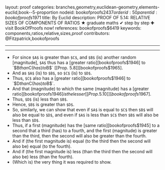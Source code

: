 layout: proof
categories: branches,geometry,euclidean-geometry,elements-euclid,book--5-proportion
nodeid: bookofproofs$2437
orderid: 50
parentid: bookofproofs$1971
title: By Euclid
description: PROOF OF 5.14: RELATIVE SIZES OF COMPONENTS OF RATIOS &#9733; graduate maths &#10004; step by step &#10010; visit BookOfProofs now!
references: bookofproofs$6419
keywords: components,ratios,relative,sizes,proof
contributors: @Fitzpatrick,bookofproofs

---


---



* For since `$A$` is greater than `$C$`, and `$B$` (is) another random [magnitude], `$A$` thus has a [greater ratio][bookofproofs$1946] to `$B$` than `$C$` (has) to `$B$` [[Prop. 5.8]][bookofproofs$1965].
* And as `$A$` (is) to `$B$`, so `$C$` (is) to `$D$`.
* Thus, `$C$` also has a [greater ratio][bookofproofs$1946] to `$D$` than `$C$` (has) to `$B$`.
* And that (magnitude) to which the same (magnitude) has a [greater ratio][bookofproofs$1946] is the lesser [[Prop. 5.10]][bookofproofs$1967].
* Thus, `$D$` (is) less than `$B$`.
* Hence, `$B$` is greater than `$D$`.
* So, similarly, we can show that even if `$A$` is equal to `$C$` then `$B$` will also be equal to `$D$`, and even if `$A$` is less than `$C$` then `$B$` will also be less than `$D$`.
* Thus, if a first (magnitude) has the [same ratio][bookofproofs$1945] to a second that a third (has) to a fourth, and the first (magnitude) is greater than the third, then the second will also be greater than the fourth.
* And if (the first magnitude is) equal (to the third then the second will also be) equal (to the fourth).
* And if (the first magnitude is) less (than the third then the second will also be) less (than the fourth).
* (Which is) the very thing it was required to show.
